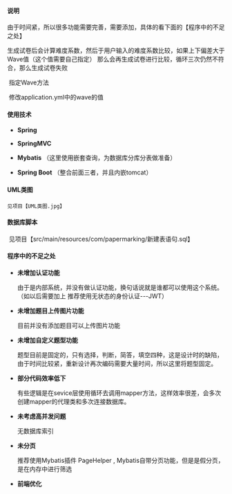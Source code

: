 #### 说明

​	由于时间紧，所以很多功能需要完善，需要添加，具体的看下面的【程序中的不足之处】

​	生成试卷后会计算难度系数，然后于用户输入的难度系数比较，如果上下偏差大于 Wave值（这个值需要自己指定） 那么会再生成试卷进行比较，循环三次仍然不符合，那么生成试卷失败

​	指定Wave方法

​		修改application.yml中的wave的值

#### 使用技术

- **Spring**	

- **SpringMVC** 

- **Mybatis** （这里使用嵌套查询，为数据库分库分表做准备）

- **Spring Boot** （整合前面三者，并且内嵌tomcat）

#### UML类图
    见项目【UML类图.jpg】 

#### 数据库脚本

​	见项目【src/main/resources/com/papermarking/新建表语句.sql】

#### 程序中的不足之处

- **未增加认证功能**

   由于是内部系统，并没有做认证功能，换句话说就是谁都可以使用这个系统。  （如以后需要加上 推荐使用无状态的身份认证---JWT）

- **未增加题目上传图片功能**

  目前并没有添加题目可以上传图片功能

- **未增加自定义题型功能**

  题型目前是固定的，只有选择，判断，简答，填空四种，这是设计时的缺陷，由于时间比较紧，重新设计再次编码需要大量时间，所以这里将题型固定。

- **部分代码效率低下**

  有些逻辑是在sevice层使用循环去调用mapper方法，这样效率很差，会多次创建mapper的代理类和多次连接数据库。

- **未考虑高并发问题**

  无数据库索引

- **未分页**

  推荐使用Mybatis插件 PageHelper , Mybatis自带分页功能，但是是假分页，是在内存中进行筛选

- **前端优化**

  